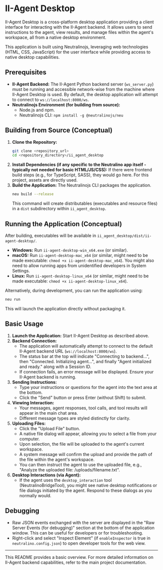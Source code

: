 # II-Agent Desktop

II-Agent Desktop is a cross-platform desktop application providing a client interface for interacting with the II-Agent backend. It allows users to send instructions to the agent, view results, and manage files within the agent's workspace, all from a native desktop environment.

This application is built using Neutralinojs, leveraging web technologies (HTML, CSS, JavaScript) for the user interface while providing access to native desktop capabilities.

## Prerequisites

*   **II-Agent Backend:** The II-Agent Python backend server (`ws_server.py`) must be running and accessible network-wise from the machine where II-Agent Desktop is used. By default, the desktop application will attempt to connect to `ws://localhost:8000/ws`.
*   **Neutralinojs Environment (for building from source):**
    *   Node.js and npm.
    *   Neutralinojs CLI: `npm install -g @neutralinojs/neu`

## Building from Source (Conceptual)

1.  **Clone the Repository:**
    ```bash
    git clone <repository_url>
    cd <repository_directory>/ii_agent_desktop
    ```
2.  **Install Dependencies (if any specific to the Neutralino app itself - typically not needed for basic HTML/JS/CSS):**
    If there were frontend build steps (e.g., for TypeScript, SASS), they would go here. For this project, assets are directly used.
3.  **Build the Application:**
    The Neutralinojs CLI packages the application.
    ```bash
    neu build --release
    ```
    This command will create distributables (executables and resource files) in a `dist` subdirectory within `ii_agent_desktop`.

## Running the Application (Conceptual)

After building, executables will be available in `ii_agent_desktop/dist/ii-agent-desktop/`.

*   **Windows:** Run `ii-agent-desktop-win_x64.exe` (or similar).
*   **macOS:** Run `ii-agent-desktop-mac_x64` (or similar, might need to be made executable: `chmod +x ii-agent-desktop-mac_x64`). You might also need to allow running apps from unidentified developers in System Settings.
*   **Linux:** Run `ii-agent-desktop-linux_x64` (or similar, might need to be made executable: `chmod +x ii-agent-desktop-linux_x64`).

Alternatively, during development, you can run the application using:
```bash
neu run
```
This will launch the application directly without packaging it.

## Basic Usage

1.  **Launch the Application:** Start II-Agent Desktop as described above.
2.  **Backend Connection:**
    *   The application will automatically attempt to connect to the default II-Agent backend URL (`ws://localhost:8000/ws`).
    *   The status bar at the top will indicate "Connecting to backend...", then "Connected. Initializing agent...", and finally "Agent initialized and ready." along with a Session ID.
    *   If connection fails, an error message will be displayed. Ensure your II-Agent backend is running.
3.  **Sending Instructions:**
    *   Type your instructions or questions for the agent into the text area at the bottom.
    *   Click the "Send" button or press Enter (without Shift) to submit.
4.  **Viewing Interaction:**
    *   Your messages, agent responses, tool calls, and tool results will appear in the main chat area.
    *   Different message types are styled distinctly for clarity.
5.  **Uploading Files:**
    *   Click the "Upload File" button.
    *   A native file dialog will appear, allowing you to select a file from your computer.
    *   Upon selection, the file will be uploaded to the agent's current workspace.
    *   A system message will confirm the upload and provide the path of the file within the agent's workspace.
    *   You can then instruct the agent to use the uploaded file, e.g., "Analyze the uploaded file: /uploads/filename.txt".
6.  **Desktop Interactions (via Agent):**
    *   If the agent uses the `desktop_interaction` tool (NeutralinoBridgeTool), you might see native desktop notifications or file dialogs initiated by the agent. Respond to these dialogs as you normally would.

## Debugging

*   Raw JSON events exchanged with the server are displayed in the "Raw Server Events (for debugging)" section at the bottom of the application window. This can be useful for developers or for troubleshooting.
*   Right-click and select "Inspect Element" (if `enableInspector` is true in `neutralino.config.json`) to open developer tools for the web view.

---
This README provides a basic overview. For more detailed information on II-Agent backend capabilities, refer to the main project documentation.
